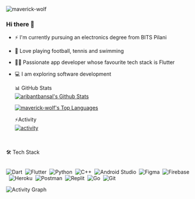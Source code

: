 <p align="left"> <img src="https://komarev.com/ghpvc/?username=maverick-wolf&label=Profile%20views&color=0e75b6&style=flat" alt="maverick-wolf" /> </p>

### Hi there 👋

- ⚡ I'm currently pursuing an electronics degree from BITS Pilani
- 🏀 Love playing football, tennis and swimming
- 👨‍💻 Passionate app developer whose favourite tech stack is Flutter
- 💻 I am exploring software development



  <summary>📊 GitHub Stats</summary>
  <a href="https://github.com/anuraghazra/github-readme-stats"><img alt="aribantbansal's Github Stats" src="https://github-readme-stats.vercel.app/api?username=maverick-wolf&show_icons=true&count_private=true&locale=en&layout=compact&theme=prussian" /></a>


  <a href="https://github.com/anuraghazra/github-readme-stats"><img alt="maverick-wolf's Top Languages" src="https://github-readme-stats.vercel.app/api/top-langs/?username=maverick-wolf&langs_count=10&layout=compact&theme=prussian" /></a>
  <summary>⚡Activity</summary>
  <a href="https://github.com/DenverCoder1/github-readme-streak-stats"><img alt="activity" src="https://github-readme-streak-stats.herokuapp.com/?user=maverick-wolf&theme=red" /></a>
<br />
<br/>
🛠 Tech Stack
<br/>
<br/>

![Dart](https://img.shields.io/badge/dart-%230175C2.svg?style=for-the-badge&logo=dart&logoColor=white)&nbsp;
![Flutter](https://img.shields.io/badge/Flutter-%2302569B.svg?style=for-the-badge&logo=Flutter&logoColor=white)&nbsp;
![Python](https://img.shields.io/badge/Python-3776AB?style=for-the-badge&logo=python&logoColor=white)&nbsp;
![C++](https://img.shields.io/badge/c++-%2300599C.svg?style=for-the-badge&logo=c%2B%2B&logoColor=white)&nbsp;
![Android Studio](https://img.shields.io/badge/Android%20Studio-3DDC84.svg?style=for-the-badge&logo=android-studio&logoColor=white)&nbsp;
![Figma](https://img.shields.io/badge/figma-%23F24E1E.svg?style=for-the-badge&logo=figma&logoColor=white)&nbsp;
![Firebase](https://img.shields.io/badge/firebase-%23039BE5.svg?style=for-the-badge&logo=firebase)&nbsp;
![Heroku](https://img.shields.io/badge/heroku-%23430098.svg?style=for-the-badge&logo=heroku&logoColor=white)&nbsp;
![Postman](https://img.shields.io/badge/Postman-FF6C37?style=for-the-badge&logo=Postman&logoColor=white)&nbsp;
![Replit](https://img.shields.io/badge/Replit-DD1200?style=for-the-badge&logo=Replit&logoColor=white)&nbsp;
![Go](https://img.shields.io/badge/go-%2300ADD8.svg?style=for-the-badge&logo=go&logoColor=white)&nbsp;
![Git](https://img.shields.io/badge/-Git-05122A?style=flat&logo=git)&nbsp;


![Activity Graph](https://activity-graph.herokuapp.com/graph?username=maverick-wolf&theme=react-dark)
